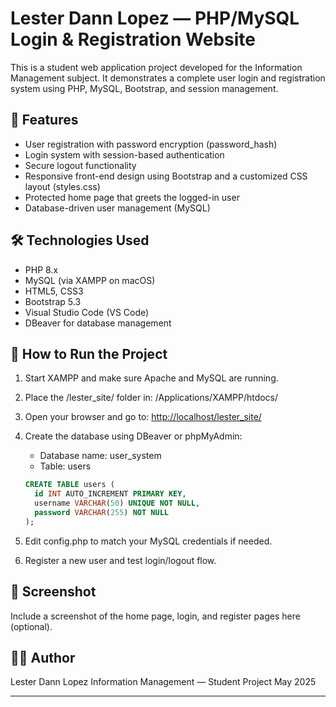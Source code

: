 # Lester Dann Lopez — PHP/MySQL Login & Registration Website

This is a student web application project developed for the Information Management subject. It demonstrates a complete user login and registration system using PHP, MySQL, Bootstrap, and session management.

## 📌 Features

* User registration with password encryption (password\_hash)
* Login system with session-based authentication
* Secure logout functionality
* Responsive front-end design using Bootstrap and a customized CSS layout (styles.css)
* Protected home page that greets the logged-in user
* Database-driven user management (MySQL)

## 🛠 Technologies Used

* PHP 8.x
* MySQL (via XAMPP on macOS)
* HTML5, CSS3
* Bootstrap 5.3
* Visual Studio Code (VS Code)
* DBeaver for database management

## 🧪 How to Run the Project

1. Start XAMPP and make sure Apache and MySQL are running.
2. Place the /lester\_site/ folder in:
   /Applications/XAMPP/htdocs/
3. Open your browser and go to:
   [http://localhost/lester\_site/](http://localhost/lester_site/)
4. Create the database using DBeaver or phpMyAdmin:

   * Database name: user\_system
   * Table: users

   ```sql
   CREATE TABLE users (
     id INT AUTO_INCREMENT PRIMARY KEY,
     username VARCHAR(50) UNIQUE NOT NULL,
     password VARCHAR(255) NOT NULL
   );
   ```
5. Edit config.php to match your MySQL credentials if needed.
6. Register a new user and test login/logout flow.

## 📸 Screenshot

Include a screenshot of the home page, login, and register pages here (optional).

## 🧑‍🎓 Author

Lester Dann Lopez
Information Management — Student Project
May 2025

---
